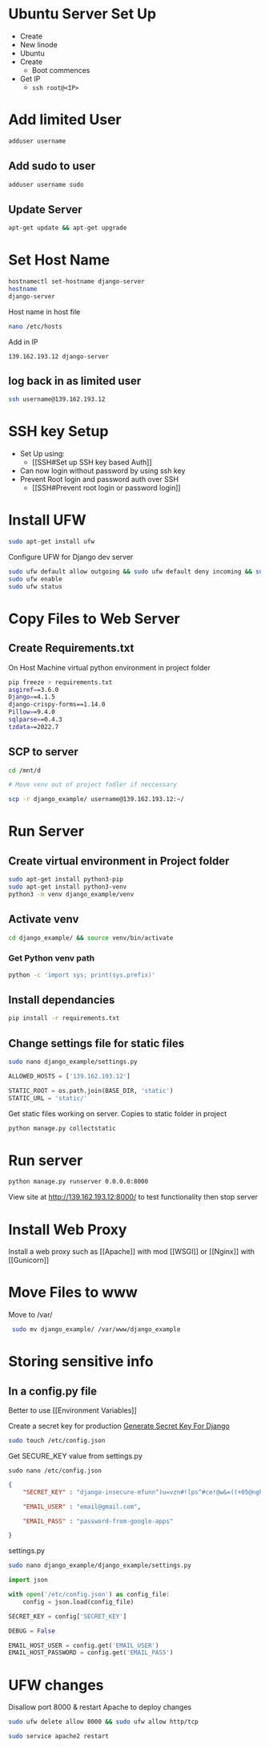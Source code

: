 # Ubuntu Server Set Up

- Create
- New linode
- Ubuntu
- Create
	- Boot commences
- Get IP
	- `ssh root@<IP>`

# Add limited User

```bash
adduser username
```

## Add sudo to user

```bash
adduser username sudo
```

## Update Server

```bash
apt-get update && apt-get upgrade
```

# Set Host Name

```bash
hostnamectl set-hostname django-server
hostname
django-server
```

Host name in host file


```bash
nano /etc/hosts
```

Add in IP

```
139.162.193.12 django-server
```



## log back in as limited user

```bash
ssh username@139.162.193.12
```

# SSH key Setup

- Set Up using:
	- [[SSH#Set up SSH key based Auth]]
- Can now login without password by using ssh key
- Prevent Root login and password auth over SSH
	- [[SSH#Prevent root login or password login]]

# Install UFW

```bash
sudo apt-get install ufw
```

Configure UFW for Django dev server
```bash
sudo ufw default allow outgoing && sudo ufw default deny incoming && sudo ufw allow ssh && sudo ufw allow 8000
sudo ufw enable
sudo ufw status
```

# Copy Files to Web Server

## Create Requirements.txt


On Host Machine virtual python environment in project folder
```bash
pip freeze > requirements.txt
asgiref==3.6.0
Django==4.1.5
django-crispy-forms==1.14.0
Pillow==9.4.0
sqlparse==0.4.3
tzdata==2022.7
```

## SCP to server

```bash
cd /mnt/d

# Move venv out of project fodler if neccessary

scp -r django_example/ username@139.162.193.12:~/
```

# Run Server

## Create virtual environment in Project folder

```bash
sudo apt-get install python3-pip
sudo apt-get install python3-venv
python3 -m venv django_example/venv
```

## Activate venv
```bash
cd django_example/ && source venv/bin/activate
```

###  Get Python venv path
```bash
python -c 'import sys; print(sys.prefix)'
```

## Install dependancies
```bash
pip install -r requirements.txt
```

## Change settings file for static files
```bash
sudo nano django_example/settings.py
```

```python
ALLOWED_HOSTS = ['139.162.193.12']    

STATIC_ROOT = os.path.join(BASE_DIR, 'static')      
STATIC_URL = 'static/'   
```

Get static files working on server. Copies to static folder in project
```bash
python manage.py collectstatic
```

# Run server

```bash
python manage.py runserver 0.0.0.0:8000
```

View site at http://139.162.193.12:8000/ to test functionality then stop server

# Install Web Proxy

Install a web proxy such as [[Apache]] with mod [[WSGI]] or [[Nginx]] with [[Gunicorn]]

# Move Files to www

Move to /var/
```bash
 sudo mv django_example/ /var/www/django_example
```



# Storing sensitive info

## In a config.py file

Better to use [[Environment Variables]]

Create a secret key for production
[Generate Secret Key For Django](https://www.educative.io/answers/how-to-generate-a-django-secretkey)

```bash
sudo touch /etc/config.json
```

Get SECURE_KEY value from settings.py

```
sudo nano /etc/config.json
```

```json
{
	"SECRET_KEY" : "django-insecure-mfunn^)u=vzn#!lps^#ce!@w&=((+05@nghh$i-c!2hps_jqfn",

	"EMAIL_USER" : "email@gmail.com",

	"EMAIL_PASS" : "password-from-google-apps"

}

```

settings.py
```bash
sudo nano django_example/django_example/settings.py
```

```python
import json

with open('/etc/config.json') as config_file:
	config = json.load(config_file)

SECRET_KEY = config['SECRET_KEY']

DEBUG = False

EMAIL_HOST_USER = config.get('EMAIL_USER')
EMAIL_HOST_PASSWORD = config.get('EMAIL_PASS')


```

# UFW changes

Disallow port 8000 & restart Apache to deploy changes

```bash
sudo ufw delete allow 8000 && sudo ufw allow http/tcp

sudo service apache2 restart
```

